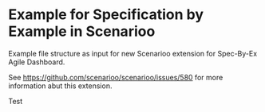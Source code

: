 # Example for Specification by Example in Scenarioo

Example file structure as input for new Scenarioo extension for Spec-By-Ex Agile Dashboard.

See https://github.com/scenarioo/scenarioo/issues/580 for more information abut this extension.

Test

